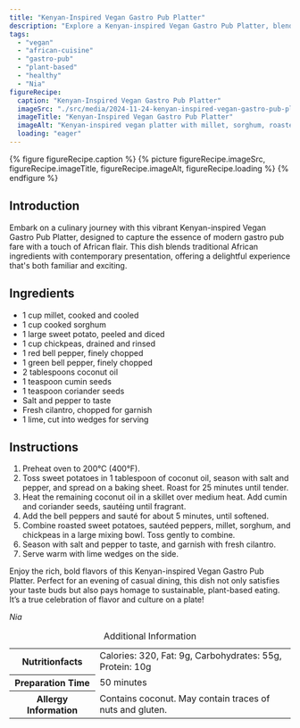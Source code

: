 ```yaml
---
title: "Kenyan-Inspired Vegan Gastro Pub Platter"
description: "Explore a Kenyan-inspired Vegan Gastro Pub Platter, blending traditional African ingredients with a modern twist. Perfect for a delightful gastro experience."
tags:
  - "vegan"
  - "african-cuisine"
  - "gastro-pub"
  - "plant-based"
  - "healthy"
  - "Nia"
figureRecipe: 
  caption: "Kenyan-Inspired Vegan Gastro Pub Platter"
  imageSrc: "./src/media/2024-11-24-kenyan-inspired-vegan-gastro-pub-platter-6091.png"
  imageTitle: "Kenyan-Inspired Vegan Gastro Pub Platter"
  imageAlt: "Kenyan-inspired vegan platter with millet, sorghum, roasted sweet potatoes, chickpeas, bell peppers, cilantro, and lime wedges on a minimalistic table."
  loading: "eager"
---
```


{% figure figureRecipe.caption %}
{% picture figureRecipe.imageSrc, figureRecipe.imageTitle, figureRecipe.imageAlt, figureRecipe.loading %}
{% endfigure %}

## Introduction

Embark on a culinary journey with this vibrant Kenyan-inspired Vegan Gastro Pub Platter, designed to capture the essence of modern gastro pub fare with a touch of African flair. This dish blends traditional African ingredients with contemporary presentation, offering a delightful experience that's both familiar and exciting.

## Ingredients

- 1 cup millet, cooked and cooled
- 1 cup cooked sorghum
- 1 large sweet potato, peeled and diced
- 1 cup chickpeas, drained and rinsed
- 1 red bell pepper, finely chopped
- 1 green bell pepper, finely chopped
- 2 tablespoons coconut oil
- 1 teaspoon cumin seeds
- 1 teaspoon coriander seeds
- Salt and pepper to taste
- Fresh cilantro, chopped for garnish
- 1 lime, cut into wedges for serving

## Instructions

1. Preheat oven to 200°C (400°F).
2. Toss sweet potatoes in 1 tablespoon of coconut oil, season with salt and pepper, and spread on a baking sheet. Roast for 25 minutes until tender.
3. Heat the remaining coconut oil in a skillet over medium heat. Add cumin and coriander seeds, sautéing until fragrant.
4. Add the bell peppers and sauté for about 5 minutes, until softened.
5. Combine roasted sweet potatoes, sautéed peppers, millet, sorghum, and chickpeas in a large mixing bowl. Toss gently to combine.
6. Season with salt and pepper to taste, and garnish with fresh cilantro.
7. Serve warm with lime wedges on the side.

Enjoy the rich, bold flavors of this Kenyan-inspired Vegan Gastro Pub Platter. Perfect for an evening of casual dining, this dish not only satisfies your taste buds but also pays homage to sustainable, plant-based eating. It’s a true celebration of flavor and culture on a plate!

*Nia*

<table><caption class='sr-only'>Additional Information</caption><tr><th>Nutritionfacts</th><td>Calories: 320, Fat: 9g, Carbohydrates: 55g, Protein: 10g&nbsp;</td></tr><tr><th>Preparation Time</th><td>50 minutes&nbsp;</td></tr><tr><th>Allergy Information</th><td>Contains coconut. May contain traces of nuts and gluten.&nbsp;</td></tr></table>


